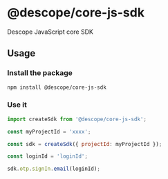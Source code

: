 # @descope/core-js-sdk

Descope JavaScript core SDK

## Usage

### Install the package

```bash
npm install @descope/core-js-sdk
```

### Use it

```js
import createSdk from '@descope/core-js-sdk';

const myProjectId = 'xxxx';

const sdk = createSdk({ projectId: myProjectId });

const loginId = 'loginId';

sdk.otp.signIn.email(loginId);
```

